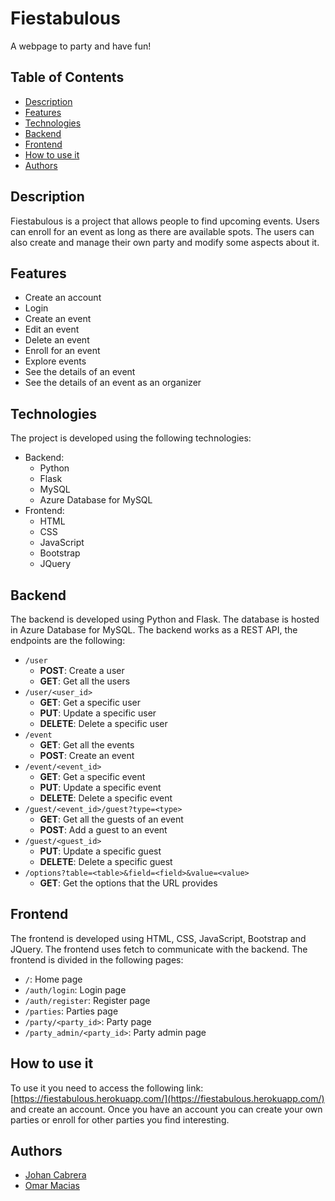 # Fiestabulous
A webpage to party and have fun!

## Table of Contents
- [Description](#description)
- [Features](#features)
- [Technologies](#technologies)
- [Backend](#backend)
- [Frontend](#frontend)
- [How to use it](#how-to-use-it)
- [Authors](#authors)

## Description
Fiestabulous is a project that allows people to find upcoming events. Users can enroll for an event as long as there are available spots. The users can also create and manage their own party and modify some aspects about it.

## Features
- Create an account
- Login
- Create an event
- Edit an event
- Delete an event
- Enroll for an event
- Explore events
- See the details of an event
- See the details of an event as an organizer

## Technologies
The project is developed using the following technologies:
- Backend:
    - Python
    - Flask
    - MySQL
    - Azure Database for MySQL
- Frontend:
    - HTML
    - CSS
    - JavaScript
    - Bootstrap
    - JQuery

## Backend
The backend is developed using Python and Flask. The database is hosted in Azure Database for MySQL. The backend works as a REST API, the endpoints are the following:
- `/user`
    - **POST**: Create a user
    - **GET**: Get all the users
- `/user/<user_id>`
    - **GET**: Get a specific user
    - **PUT**: Update a specific user
    - **DELETE**: Delete a specific user
- `/event`
    - **GET**: Get all the events
    - **POST**: Create an event
- `/event/<event_id>`
    - **GET**: Get a specific event
    - **PUT**: Update a specific event
    - **DELETE**: Delete a specific event
- `/guest/<event_id>/guest?type=<type>`
    - **GET**: Get all the guests of an event
    - **POST**: Add a guest to an event
- `/guest/<guest_id>`
    - **PUT**: Update a specific guest
    - **DELETE**: Delete a specific guest
- `/options?table=<table>&field=<field>&value=<value>`
    - **GET**: Get the options that the URL provides

## Frontend
The frontend is developed using HTML, CSS, JavaScript, Bootstrap and JQuery. The frontend uses fetch to communicate with the backend. The frontend is divided in the following pages:
- `/`: Home page
- `/auth/login`: Login page
- `/auth/register`: Register page
- `/parties`: Parties page
- `/party/<party_id>`: Party page
- `/party_admin/<party_id>`: Party admin page

## How to use it
To use it you need to access the following link: [https://fiestabulous.herokuapp.com/](https://fiestabulous.herokuapp.com/) and create an account. Once you have an account you can create your own parties or enroll for other parties you find interesting.

## Authors
- [Johan Cabrera](https://github.com/PAPIPHOX)
- [Omar Macias](https://github.com/OmarMacMa)
